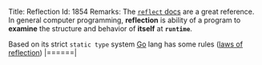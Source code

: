 Title: Reflection
Id: 1854
Remarks:
The [`reflect` docs](https://golang.org/pkg/reflect/) are a great reference. In general computer programming, **reflection** is ability of a program to **examine** the structure and behavior of **itself** at **`runtime`**. 

Based on its strict `static type` system [Go](https://golang.org/) lang has some rules ([laws of reflection](https://blog.golang.org/laws-of-reflection)) 
|======|
